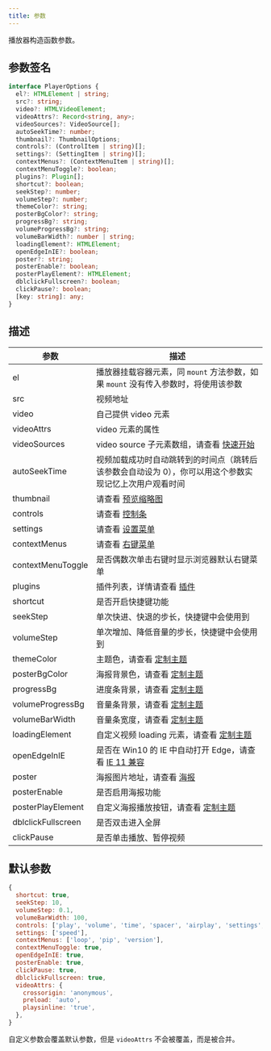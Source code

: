 ```yaml
---
title: 参数
---
```


播放器构造函数参数。

## 参数签名

```typescript
interface PlayerOptions {
  el?: HTMLElement | string;
  src?: string;
  video?: HTMLVideoElement;
  videoAttrs?: Record<string, any>;
  videoSources?: VideoSource[];
  autoSeekTime?: number;
  thumbnail?: ThumbnailOptions;
  controls?: (ControlItem | string)[];
  settings?: (SettingItem | string)[];
  contextMenus?: (ContextMenuItem | string)[];
  contextMenuToggle?: boolean;
  plugins?: Plugin[];
  shortcut?: boolean;
  seekStep?: number;
  volumeStep?: number;
  themeColor?: string;
  posterBgColor?: string;
  progressBg?: string;
  volumeProgressBg?: string;
  volumeBarWidth?: number | string;
  loadingElement?: HTMLElement;
  openEdgeInIE?: boolean;
  poster?: string;
  posterEnable?: boolean;
  posterPlayElement?: HTMLElement;
  dblclickFullscreen?: boolean;
  clickPause?: boolean;
  [key: string]: any;
}
```

## 描述

| 参数 | 描述 |
| --- | --- |
| el | 播放器挂载容器元素，同 `mount` 方法参数，如果 `mount` 没有传入参数时，将使用该参数 |
| src | 视频地址 |
| video | 自己提供 video 元素 |
| videoAttrs | video 元素的属性 |
| videoSources| video source 子元素数组，请查看 [快速开始](getting-started.md) |
| autoSeekTime| 视频加载成功时自动跳转到的时间点（跳转后该参数会自动设为 0），你可以用这个参数实现记忆上次用户观看时间 |
| thumbnail | 请查看 [预览缩略图](thumbnail.md) |
| controls | 请查看 [控制条](control.md) |
| settings | 请查看 [设置菜单](settings.md) |
| contextMenus | 请查看 [右键菜单](contextmenu.md) |
| contextMenuToggle | 是否偶数次单击右键时显示浏览器默认右键菜单 |
| plugins | 插件列表，详情请查看 [插件](plugin.md) |
| shortcut | 是否开启快捷键功能 |
| seekStep | 单次快进、快退的步长，快捷键中会使用到 |
| volumeStep | 单次增加、降低音量的步长，快捷键中会使用到 |
| themeColor | 主题色，请查看 [定制主题](theme.md) |
| posterBgColor | 海报背景色，请查看 [定制主题](theme.md) |
| progressBg | 进度条背景，请查看 [定制主题](theme.md) |
| volumeProgressBg | 音量条背景，请查看 [定制主题](theme.md) |
| volumeBarWidth | 音量条宽度，请查看 [定制主题](theme.md) |
| loadingElement | 自定义视频 loading 元素，请查看 [定制主题](theme.md) |
| openEdgeInIE | 是否在 Win10 的 IE 中自动打开 Edge，请查看 [IE 11 兼容](ie11.md) |
| poster | 海报图片地址，请查看 [海报](poster.md) |
| posterEnable | 是否启用海报功能 |
| posterPlayElement | 自定义海报播放按钮，请查看 [定制主题](theme.md) |
| dblclickFullscreen | 是否双击进入全屏 |
| clickPause | 是否单击播放、暂停视频 |

## 默认参数

```js
{
  shortcut: true,
  seekStep: 10,
  volumeStep: 0.1,
  volumeBarWidth: 100,
  controls: ['play', 'volume', 'time', 'spacer', 'airplay', 'settings', 'web-fullscreen', 'fullscreen'],
  settings: ['speed'],
  contextMenus: ['loop', 'pip', 'version'],
  contextMenuToggle: true,
  openEdgeInIE: true,
  posterEnable: true,
  clickPause: true,
  dblclickFullscreen: true,
  videoAttrs: {
    crossorigin: 'anonymous',
    preload: 'auto',
    playsinline: 'true',
  },
}
```
自定义参数会覆盖默认参数，但是 `videoAttrs` 不会被覆盖，而是被合并。
